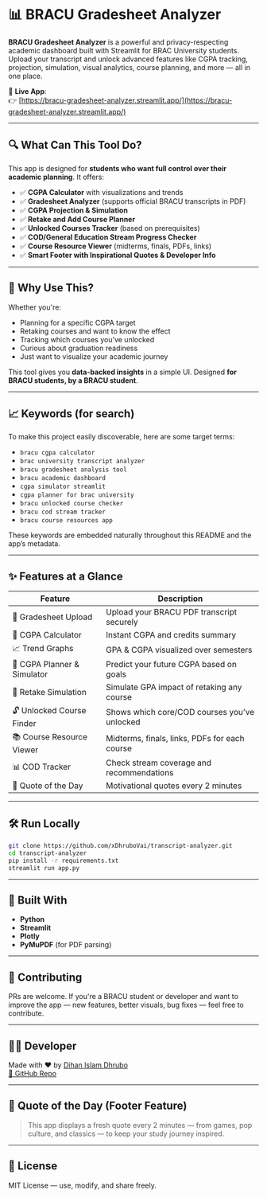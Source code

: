 # 📊 BRACU Gradesheet Analyzer

**BRACU Gradesheet Analyzer** is a powerful and privacy-respecting academic dashboard built with Streamlit for BRAC University students. Upload your transcript and unlock advanced features like CGPA tracking, projection, simulation, visual analytics, course planning, and more — all in one place.

🔗 **Live App**:  
👉 [https://bracu-gradesheet-analyzer.streamlit.app/](https://bracu-gradesheet-analyzer.streamlit.app/)

---

## 🔍 What Can This Tool Do?

This app is designed for **students who want full control over their academic planning**. It offers:

- ✅ **CGPA Calculator** with visualizations and trends  
- ✅ **Gradesheet Analyzer** (supports official BRACU transcripts in PDF)  
- ✅ **CGPA Projection & Simulation**  
- ✅ **Retake and Add Course Planner**  
- ✅ **Unlocked Courses Tracker** (based on prerequisites)  
- ✅ **COD/General Education Stream Progress Checker**  
- ✅ **Course Resource Viewer** (midterms, finals, PDFs, links)  
- ✅ **Smart Footer with Inspirational Quotes & Developer Info**

---

## 🧠 Why Use This?

Whether you're:
- Planning for a specific CGPA target
- Retaking courses and want to know the effect
- Tracking which courses you've unlocked
- Curious about graduation readiness
- Just want to visualize your academic journey

This tool gives you **data-backed insights** in a simple UI. Designed **for BRACU students, by a BRACU student**.

---

## 📈 Keywords (for search)

To make this project easily discoverable, here are some target terms:

- `bracu cgpa calculator`
- `brac university transcript analyzer`
- `bracu gradesheet analysis tool`
- `bracu academic dashboard`
- `cgpa simulator streamlit`
- `cgpa planner for brac university`
- `bracu unlocked course checker`
- `bracu cod stream tracker`
- `bracu course resources app`

These keywords are embedded naturally throughout this README and the app’s metadata.

---

## ✨ Features at a Glance

| Feature                            | Description |
|-----------------------------------|-------------|
| 🧾 Gradesheet Upload              | Upload your BRACU PDF transcript securely |
| 🧮 CGPA Calculator                | Instant CGPA and credits summary |
| 📈 Trend Graphs                   | GPA & CGPA visualized over semesters |
| 🎯 CGPA Planner & Simulator       | Predict your future CGPA based on goals |
| 🔁 Retake Simulation              | Simulate GPA impact of retaking any course |
| 🔓 Unlocked Course Finder         | Shows which core/COD courses you’ve unlocked |
| 📚 Course Resource Viewer         | Midterms, finals, links, PDFs for each course |
| 📊 COD Tracker                    | Check stream coverage and recommendations |
| 🌟 Quote of the Day               | Motivational quotes every 2 minutes |

---

## 🛠 Run Locally

```bash
git clone https://github.com/xDhruboVai/transcript-analyzer.git
cd transcript-analyzer
pip install -r requirements.txt
streamlit run app.py
```

---

## 🧪 Built With

- **Python**  
- **Streamlit**  
- **Plotly**  
- **PyMuPDF** (for PDF parsing)

---

## 🙌 Contributing

PRs are welcome. If you're a BRACU student or developer and want to improve the app — new features, better visuals, bug fixes — feel free to contribute.

---

## 🧑‍💻 Developer

Made with ❤️ by [Dihan Islam Dhrubo](https://www.linkedin.com/in/dihan-islam-dhrubo-79a904249/)  
[🔗 GitHub Repo](https://github.com/xDhruboVai/transcript-analyzer)

---

## 🧠 Quote of the Day (Footer Feature)

> This app displays a fresh quote every 2 minutes — from games, pop culture, and classics — to keep your study journey inspired.

---

## 📢 License

MIT License — use, modify, and share freely.